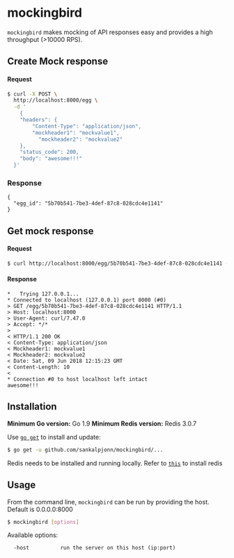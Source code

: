 # mockingbird

`mockingbird` makes mocking of API responses easy and provides a high throughput (>10000 RPS).

## Create Mock response

#### Request

```sh
$ curl -X POST \
  http://localhost:8000/egg \
  -d '
    {
  	"headers": {
  		"Content-Type": "application/json",
  		"mockheader1": "mockvalue1",
          "mockheader2": "mockvalue2"
  	},
  	"status_code": 200,
  	"body": "awesome!!!"
  }'
```

### Response
```
{
  "egg_id": "5b70b541-7be3-4def-87c8-028cdc4e1141"
}
```

## Get mock response

#### Request
```sh
$ curl http://localhost:8000/egg/5b70b541-7be3-4def-87c8-028cdc4e1141 -v
```
#### Response
```
*   Trying 127.0.0.1...
* Connected to localhost (127.0.0.1) port 8000 (#0)
> GET /egg/5b70b541-7be3-4def-87c8-028cdc4e1141 HTTP/1.1
> Host: localhost:8000
> User-Agent: curl/7.47.0
> Accept: */*
>
< HTTP/1.1 200 OK
< Content-Type: application/json
< Mockheader1: mockvalue1
< Mockheader2: mockvalue2
< Date: Sat, 09 Jun 2018 12:15:23 GMT
< Content-Length: 10
<
* Connection #0 to host localhost left intact
awesome!!!
```


## Installation

__Minimum Go version:__ Go 1.9
__Minimum Redis version:__ Redis 3.0.7

Use [`go get`](https://golang.org/cmd/go/#hdr-Download_and_install_packages_and_dependencies) to install and update:

```sh
$ go get -u github.com/sankalpjonn/mockingbird/...
```

Redis needs to be installed and running locally. Refer to [`this`](https://redis.io/topics/quickstart) to install redis

## Usage

From the command line, `mockingbird` can be run by providing the host. Default is 0.0.0.0:8000

```sh
$ mockingbird [options]
```

Available options:

```
  -host          run the server on this host (ip:port)
```
